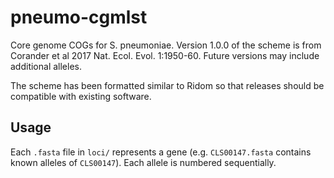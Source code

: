 # pneumo-cgmlst

Core genome COGs for S. pneumoniae.  Version 1.0.0 of the scheme is from Corander et al 2017 Nat. Ecol. Evol. 1:1950-60.  Future versions may include additional alleles.

The scheme has been formatted similar to Ridom so that releases should be compatible with existing software.

## Usage

Each `.fasta` file in `loci/` represents a gene (e.g. `CLS00147.fasta` contains known alleles of `CLS00147`).  Each allele is numbered sequentially.